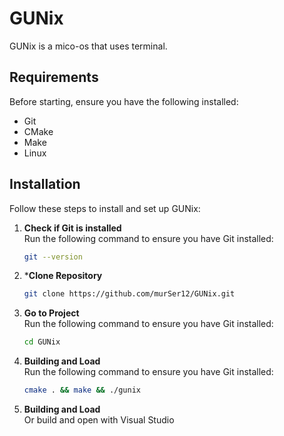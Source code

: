 # GUNix

GUNix is a mico-os that uses terminal.


## Requirements

Before starting, ensure you have the following installed:

- Git
- CMake
- Make
- Linux
## Installation

Follow these steps to install and set up GUNix:

1. **Check if Git is installed**  
   Run the following command to ensure you have Git installed:
   ```bash
   git --version
2. ***Clone Repository**  
   ```bash
   git clone https://github.com/murSer12/GUNix.git
2. **Go to Project**  
   Run the following command to ensure you have Git installed:
   ```bash
   cd GUNix
3. **Building and Load**  
   Run the following command to ensure you have Git installed:
   ```bash
   cmake . && make && ./gunix
4. **Building and Load**  
   Or build and open with Visual Studio